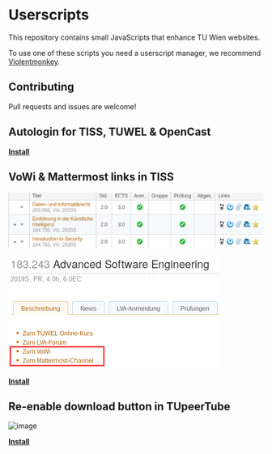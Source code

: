 # Userscripts

This repository contains small JavaScripts that enhance TU Wien websites.

To use one of these scripts you need a userscript manager, we recommend [Violentmonkey](https://violentmonkey.github.io/).

## Contributing

Pull requests and issues are welcome!

## Autologin for TISS, TUWEL & OpenCast

[**Install**](https://fsinf.at/userscripts/tuwien-autologin.user.js)

## VoWi & Mattermost links in TISS

![Additional links in TISS favorites](screenshots/tiss-enhancement1.png)

![Additional links on TISS course page](screenshots/tiss-enhancement2.png)

[**Install**](https://fsinf.at/userscripts/tiss-enhancement.user.js)

## Re-enable download button in TUpeerTube

![image](https://user-images.githubusercontent.com/45362676/121822276-8c8ecd00-cc9e-11eb-994b-46674a426b60.png)

[**Install**](https://fsinf.at/userscripts/peer-tube-download-button.user.js)
